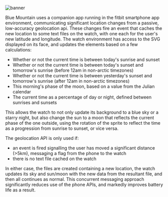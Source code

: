 ![banner](https://repository-images.githubusercontent.com/346151660/a28a7580-8bfa-11eb-93eb-f2ea78606777)

Blue Mountain uses a companion app running in the fitbit smartphone app environment, communicating significant location changes from a passive, low-accuracy geolocation api. These changes fire an event that caches the new location to some text files on the watch, with one each for the user's new latitude and longitude.
The watch environment has access to the SVG displayed on its face, and updates the elements based on a few calculations:

- Whether or not the current time is between today's sunrise and sunset
- Whether or not the current time is between today's sunset and tomorrow's sunrise (before 12am in non-arctic timezones)
- Whether or not the current time is between yesterday's sunset and tomorrow's sunrise (after 12am in non-arctic timezones)
- This morning's phase of the moon, based on a value from the Julian calendar
- The current time as a percentage of day or night, defined between sunrises and sunsets

This allows the watch to not only update its background to a blue sky or a starry night, but also change the sun to a moon that reflects the current phase of the one outside, using the rotation of the sprite to reflect the time as a progression from sunrise to sunset, or vice versa.

The geolocation API is only used if:

- an event is fired signalling the user has moved a significant distance (>5km), messaging a flag from the phone to the watch
- there is no text file cached on the watch

In either case, the files are created containing a new location, the watch updates its sky and sun/moon with the new data from the resultant file, and then all continues as normal.
This concurrent messaging approach significantly reduces use of the phone APIs, and markedly improves battery life as a result.
